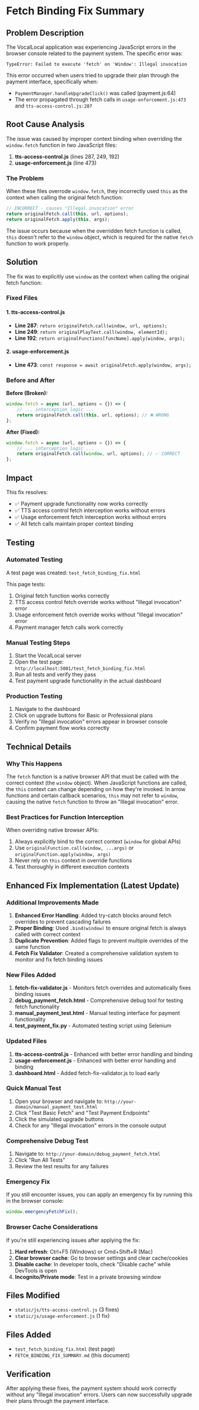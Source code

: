 # Fetch Binding Fix Summary

## Problem Description

The VocalLocal application was experiencing JavaScript errors in the browser console related to the payment system. The specific error was:

```
TypeError: Failed to execute 'fetch' on 'Window': Illegal invocation
```

This error occurred when users tried to upgrade their plan through the payment interface, specifically when:
- `PaymentManager.handleUpgradeClick()` was called (payment.js:64)
- The error propagated through fetch calls in `usage-enforcement.js:473` and `tts-access-control.js:287`

## Root Cause Analysis

The issue was caused by improper context binding when overriding the `window.fetch` function in two JavaScript files:

1. **tts-access-control.js** (lines 287, 249, 192)
2. **usage-enforcement.js** (line 473)

### The Problem

When these files overrode `window.fetch`, they incorrectly used `this` as the context when calling the original fetch function:

```javascript
// INCORRECT - causes "Illegal invocation" error
return originalFetch.call(this, url, options);
return originalFetch.apply(this, args);
```

The issue occurs because when the overridden fetch function is called, `this` doesn't refer to the `window` object, which is required for the native `fetch` function to work properly.

## Solution

The fix was to explicitly use `window` as the context when calling the original fetch function:

### Fixed Files

#### 1. tts-access-control.js
- **Line 287**: `return originalFetch.call(window, url, options);`
- **Line 249**: `return originalPlayText.call(window, elementId);`
- **Line 192**: `return originalFunctions[funcName].apply(window, args);`

#### 2. usage-enforcement.js
- **Line 473**: `const response = await originalFetch.apply(window, args);`

### Before and After

**Before (Broken):**
```javascript
window.fetch = async (url, options = {}) => {
    // ... interception logic ...
    return originalFetch.call(this, url, options); // ❌ WRONG
};
```

**After (Fixed):**
```javascript
window.fetch = async (url, options = {}) => {
    // ... interception logic ...
    return originalFetch.call(window, url, options); // ✅ CORRECT
};
```

## Impact

This fix resolves:
- ✅ Payment upgrade functionality now works correctly
- ✅ TTS access control fetch interception works without errors
- ✅ Usage enforcement fetch interception works without errors
- ✅ All fetch calls maintain proper context binding

## Testing

### Automated Testing
A test page was created: `test_fetch_binding_fix.html`

This page tests:
1. Original fetch function works correctly
2. TTS access control fetch override works without "Illegal invocation" error
3. Usage enforcement fetch override works without "Illegal invocation" error
4. Payment manager fetch calls work correctly

### Manual Testing Steps
1. Start the VocalLocal server
2. Open the test page: `http://localhost:5001/test_fetch_binding_fix.html`
3. Run all tests and verify they pass
4. Test payment upgrade functionality in the actual dashboard

### Production Testing
1. Navigate to the dashboard
2. Click on upgrade buttons for Basic or Professional plans
3. Verify no "Illegal invocation" errors appear in browser console
4. Confirm payment flow works correctly

## Technical Details

### Why This Happens
The `fetch` function is a native browser API that must be called with the correct context (the `window` object). When JavaScript functions are called, the `this` context can change depending on how they're invoked. In arrow functions and certain callback scenarios, `this` may not refer to `window`, causing the native `fetch` function to throw an "Illegal invocation" error.

### Best Practices for Function Interception
When overriding native browser APIs:
1. Always explicitly bind to the correct context (`window` for global APIs)
2. Use `originalFunction.call(window, ...args)` or `originalFunction.apply(window, args)`
3. Never rely on `this` context in override functions
4. Test thoroughly in different execution contexts

## Enhanced Fix Implementation (Latest Update)

### Additional Improvements Made

1. **Enhanced Error Handling**: Added try-catch blocks around fetch overrides to prevent cascading failures
2. **Proper Binding**: Used `.bind(window)` to ensure original fetch is always called with correct context
3. **Duplicate Prevention**: Added flags to prevent multiple overrides of the same function
4. **Fetch Fix Validator**: Created a comprehensive validation system to monitor and fix fetch binding issues

### New Files Added

1. **fetch-fix-validator.js** - Monitors fetch overrides and automatically fixes binding issues
2. **debug_payment_fetch.html** - Comprehensive debug tool for testing fetch functionality
3. **manual_payment_test.html** - Manual testing interface for payment functionality
4. **test_payment_fix.py** - Automated testing script using Selenium

### Updated Files

1. **tts-access-control.js** - Enhanced with better error handling and binding
2. **usage-enforcement.js** - Enhanced with better error handling and binding
3. **dashboard.html** - Added fetch-fix-validator.js to load early

### Quick Manual Test
1. Open your browser and navigate to: `http://your-domain/manual_payment_test.html`
2. Click "Test Basic Fetch" and "Test Payment Endpoints"
3. Click the simulated upgrade buttons
4. Check for any "Illegal invocation" errors in the console output

### Comprehensive Debug Test
1. Navigate to: `http://your-domain/debug_payment_fetch.html`
2. Click "Run All Tests"
3. Review the test results for any failures

### Emergency Fix
If you still encounter issues, you can apply an emergency fix by running this in the browser console:
```javascript
window.emergencyFetchFix();
```

### Browser Cache Considerations

If you're still experiencing issues after applying the fix:
1. **Hard refresh**: Ctrl+F5 (Windows) or Cmd+Shift+R (Mac)
2. **Clear browser cache**: Go to browser settings and clear cache/cookies
3. **Disable cache**: In developer tools, check "Disable cache" while DevTools is open
4. **Incognito/Private mode**: Test in a private browsing window

## Files Modified
- `static/js/tts-access-control.js` (3 fixes)
- `static/js/usage-enforcement.js` (1 fix)

## Files Added
- `test_fetch_binding_fix.html` (test page)
- `FETCH_BINDING_FIX_SUMMARY.md` (this document)

## Verification
After applying these fixes, the payment system should work correctly without any "Illegal invocation" errors. Users can now successfully upgrade their plans through the payment interface.
